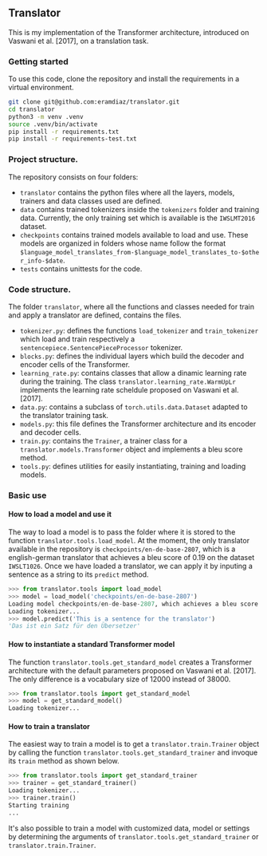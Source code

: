 ## Translator

This is my implementation of the Transformer architecture, introduced on Vaswani et al. [2017], on a translation task.

### Getting started

To use this code, clone the repository and install the requirements in a virtual environment.

```bash
git clone git@github.com:eramdiaz/translator.git
cd translator
python3 -m venv .venv
source .venv/bin/activate
pip install -r requirements.txt
pip install -r requirements-test.txt
```

### Project structure.

The repository consists on four folders: 
- `translator` contains the python files where all the layers, models, trainers and data classes used are defined.
- `data` contains trained tokenizers inside the `tokenizers` folder and training data. Currently, the only training set which is available is the `IWSLMT2016` dataset.
- `checkpoints` contains trained models available to load and use. These models are organized in folders whose name follow the format `$language_model_translates_from-$language_model_translates_to-$other_info-$date`.
- `tests` contains unittests for the code. 

### Code structure.

The folder `translator`, where all the functions and classes needed for train and apply a translator are defined, contains the files.
- `tokenizer.py`: defines the functions `load_tokenizer` and `train_tokenizer` which load and train respectively a `sentencepiece.SentencePieceProcessor` tokenizer.
- `blocks.py`: defines the individual layers which build the decoder and encoder cells of the Transformer.
- `learning_rate.py`: contains classes that allow a dinamic learning rate during the training. The class `translator.learning_rate.WarmUpLr` implements the learning rate scheldule proposed on Vaswani et al. [2017].
- `data.py`: contains a subclass of `torch.utils.data.Dataset` adapted to the translator training task.
- `models.py`: this file defines the Transformer architecture and its encoder and decoder cells.
- `train.py`: contains the `Trainer`, a trainer class for a `translator.models.Transformer` object and implements a bleu score method.
- `tools.py`: defines utilities for easily instantiating, training and loading models.

### Basic use

#### How to load a model and use it

The way to load a model is to pass the folder where it is stored to the function `translator.tools.load_model`. At the moment, the only translator available in the repository is `checkpoints/en-de-base-2807`, which is a english-german translator that achieves a bleu score of 0.19 on the dataset `IWSLT1026`. Once we have loaded a translator, we can apply it by inputing a sentence as a string to its `predict` method. 

```python
>>> from translator.tools import load_model
>>> model = load_model('checkpoints/en-de-base-2807')
Loading model checkpoints/en-de-base-2807, which achieves a bleu score of 0.1939 on IWSLT2016
Loading tokenizer...
>>> model.predict('This is a sentence for the translator')
'Das ist ein Satz für den Übersetzer'
```

#### How to instantiate a standard Transformer model

The function `translator.tools.get_standard_model` creates a Transformer architecture with the default parameters proposed on Vaswani et al. [2017]. The only difference is a vocabulary size of 12000 instead of 38000.

```python
>>> from translator.tools import get_standard_model
>>> model = get_standard_model()
Loading tokenizer...
```

#### How to train a translator

The easiest way to train a model is to get a `translator.train.Trainer` object by calling the function `translator.tools.get_standard_trainer` and invoque its `train` method as shown below.

```python
>>> from translator.tools import get_standard_trainer
>>> trainer = get_standard_trainer()
Loading tokenizer...
>>> trainer.train()
Starting training
...
```

It's also possible to train a model with customized data, model or settings by determining the arguments of `translator.tools.get_standard_trainer` or `translator.train.Trainer`.


